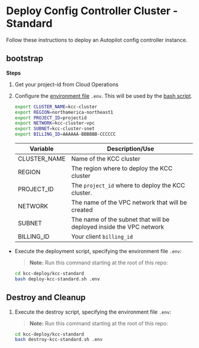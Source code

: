# Deploy Config Controller Cluster - Standard

Follow these instructions to deploy an Autopilot config controller instance.

## bootstrap

**Steps**

1. Get your project-id from Cloud Operations

1. Configure the [environment file](.env) `.env`. This will be used by the [bash script](deploy-kcc-standard.sh).

    ```sh
    export CLUSTER_NAME=kcc-cluster
    export REGION=northamerica-northeast1
    export PROJECT_ID=projectid
    export NETWORK=kcc-cluster-vpc
    export SUBNET=kcc-cluster-snet
    export BILLING_ID=AAAAAA-BBBBBB-CCCCCC
    ```

    |Variable|Description/Use|
    |--------|---------------|
    | CLUSTER_NAME   | Name of the KCC cluster  |
    | REGION | The region where to deploy the KCC cluster |
    | PROJECT_ID | The `project_id` where to deploy the KCC cluster.   |
    | NETWORK  | The name of the VPC network that will be created  |
    | SUBNET | The name of the subnet that will be deployed inside the VPC network |
    | BILLING_ID  | Your client `billing_id`  |

- Execute the deployment script, specifying the environment file `.env`:

    > **Note:** Run this command starting at the root of this repo:

    ```sh
    cd kcc-deploy/kcc-standard
    bash deploy-kcc-standard.sh .env
    ```

## Destroy and Cleanup

1. Execute the destroy script, specifying the environment file `.env`:

    > **Note:** Run this command starting at the root of this repo:

    ```sh
    cd kcc-deploy/kcc-standard
    bash destroy-kcc-standard.sh .env
    ```